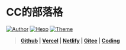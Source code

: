 # CC的部落格

<a href="https://ccknbc.github.io"><img alt="Author" src="https://img.shields.io/badge/Author-CCKNBC-blur"/></a>
<a href="https://hexo.io"><img alt="Hexo" src="https://img.shields.io/badge/HEXO-5.0.0-0e83c"/></a>
<a href="https://github.com/jerryc127/hexo-theme-butterfly"><img alt="Theme" src="https://img.shields.io/badge/Theme-Butterfly 3.0.0-0e83c"/></a>

> **[Github](https://ccknbc.github.io/) | [Vercel](https://ccknbc.gitee.io/) | [Netlify](https://blog-ccknbc.netlify.app/) | [Gitee](https://ccknbc.gitee.io/) | [Coding](https://y0znz6.coding-pages.com/)**







